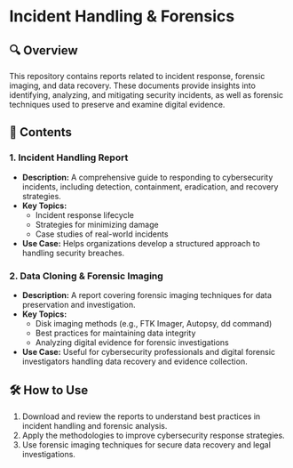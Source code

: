# Incident Handling & Forensics

## 🔍 Overview
This repository contains reports related to incident response, forensic imaging, and data recovery. These documents provide insights into identifying, analyzing, and mitigating security incidents, as well as forensic techniques used to preserve and examine digital evidence.

## 📂 Contents

### **1. Incident Handling Report**
- **Description:** A comprehensive guide to responding to cybersecurity incidents, including detection, containment, eradication, and recovery strategies.
- **Key Topics:**
  - Incident response lifecycle
  - Strategies for minimizing damage
  - Case studies of real-world incidents
- **Use Case:** Helps organizations develop a structured approach to handling security breaches.

### **2. Data Cloning & Forensic Imaging**
- **Description:** A report covering forensic imaging techniques for data preservation and investigation.
- **Key Topics:**
  - Disk imaging methods (e.g., FTK Imager, Autopsy, dd command)
  - Best practices for maintaining data integrity
  - Analyzing digital evidence for forensic investigations
- **Use Case:** Useful for cybersecurity professionals and digital forensic investigators handling data recovery and evidence collection.

## 🛠 How to Use
1. Download and review the reports to understand best practices in incident handling and forensic analysis.
2. Apply the methodologies to improve cybersecurity response strategies.
3. Use forensic imaging techniques for secure data recovery and legal investigations.
